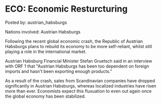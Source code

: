 # ECO: Economic Resturcturing 

Posted by: austrian_habsburgs

Nations involved: Austrian Habsburgs

Following the recent global economic crash, the Republic of Austrian Habsburgs plans to rebuild its economy to be more self-reliant, whilst still playing a role in the international market. 

Austrian Habsburg Financial Minister Stefan Gruetsch said in an interview with ORF 1 that "Austrian Habsburgs has been too dependent on foreign imports and hasn't been exporting enough products." 

As a result of the crash, sales from Scandinavian companies have dropped significantly in Austrian Habsburgs, whereas localized industries have risen more than ever. Economists expect this fluxuation to even out again once the global economy has been stabilized.